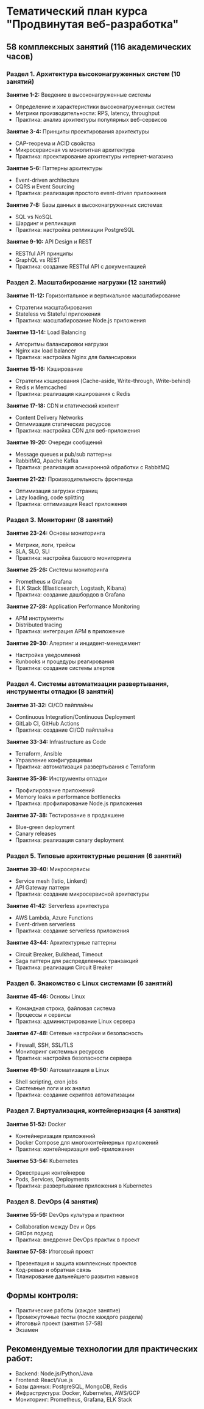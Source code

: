 # Тематический план курса "Продвинутая веб-разработка"
## 58 комплексных занятий (116 академических часов)

### Раздел 1. Архитектура высоконагруженных систем (10 занятий)

**Занятие 1-2:** Введение в высоконагруженные системы
- Определение и характеристики высоконагруженных систем
- Метрики производительности: RPS, latency, throughput
- Практика: анализ архитектуры популярных веб-сервисов

**Занятие 3-4:** Принципы проектирования архитектуры
- CAP-теорема и ACID свойства
- Микросервисная vs монолитная архитектура
- Практика: проектирование архитектуры интернет-магазина

**Занятие 5-6:** Паттерны архитектуры
- Event-driven architecture
- CQRS и Event Sourcing
- Практика: реализация простого event-driven приложения

**Занятие 7-8:** Базы данных в высоконагруженных системах
- SQL vs NoSQL
- Шардинг и репликация
- Практика: настройка репликации PostgreSQL

**Занятие 9-10:** API Design и REST
- RESTful API принципы
- GraphQL vs REST
- Практика: создание RESTful API с документацией

### Раздел 2. Масштабирование нагрузки (12 занятий)

**Занятие 11-12:** Горизонтальное и вертикальное масштабирование
- Стратегии масштабирования
- Stateless vs Stateful приложения
- Практика: масштабирование Node.js приложения

**Занятие 13-14:** Load Balancing
- Алгоритмы балансировки нагрузки
- Nginx как load balancer
- Практика: настройка Nginx для балансировки

**Занятие 15-16:** Кэширование
- Стратегии кэширования (Cache-aside, Write-through, Write-behind)
- Redis и Memcached
- Практика: реализация кэширования с Redis

**Занятие 17-18:** CDN и статический контент
- Content Delivery Networks
- Оптимизация статических ресурсов
- Практика: настройка CDN для веб-приложения

**Занятие 19-20:** Очереди сообщений
- Message queues и pub/sub паттерны
- RabbitMQ, Apache Kafka
- Практика: реализация асинхронной обработки с RabbitMQ

**Занятие 21-22:** Производительность фронтенда
- Оптимизация загрузки страниц
- Lazy loading, code splitting
- Практика: оптимизация React приложения

### Раздел 3. Мониторинг (8 занятий)

**Занятие 23-24:** Основы мониторинга
- Метрики, логи, трейсы
- SLA, SLO, SLI
- Практика: настройка базового мониторинга

**Занятие 25-26:** Системы мониторинга
- Prometheus и Grafana
- ELK Stack (Elasticsearch, Logstash, Kibana)
- Практика: создание дашбордов в Grafana

**Занятие 27-28:** Application Performance Monitoring
- APM инструменты
- Distributed tracing
- Практика: интеграция APM в приложение

**Занятие 29-30:** Алертинг и инцидент-менеджмент
- Настройка уведомлений
- Runbooks и процедуры реагирования
- Практика: создание системы алертов

### Раздел 4. Системы автоматизации развертывания, инструменты отладки (8 занятий)

**Занятие 31-32:** CI/CD пайплайны
- Continuous Integration/Continuous Deployment
- GitLab CI, GitHub Actions
- Практика: создание CI/CD пайплайна

**Занятие 33-34:** Infrastructure as Code
- Terraform, Ansible
- Управление конфигурациями
- Практика: автоматизация развертывания с Terraform

**Занятие 35-36:** Инструменты отладки
- Профилирование приложений
- Memory leaks и performance bottlenecks
- Практика: профилирование Node.js приложения

**Занятие 37-38:** Тестирование в продакшене
- Blue-green deployment
- Canary releases
- Практика: реализация canary deployment

### Раздел 5. Типовые архитектурные решения (6 занятий)

**Занятие 39-40:** Микросервисы
- Service mesh (Istio, Linkerd)
- API Gateway паттерн
- Практика: создание микросервисной архитектуры

**Занятие 41-42:** Serverless архитектура
- AWS Lambda, Azure Functions
- Event-driven serverless
- Практика: создание serverless приложения

**Занятие 43-44:** Архитектурные паттерны
- Circuit Breaker, Bulkhead, Timeout
- Saga паттерн для распределенных транзакций
- Практика: реализация Circuit Breaker

### Раздел 6. Знакомство с Linux системами (6 занятий)

**Занятие 45-46:** Основы Linux
- Командная строка, файловая система
- Процессы и сервисы
- Практика: администрирование Linux сервера

**Занятие 47-48:** Сетевые настройки и безопасность
- Firewall, SSH, SSL/TLS
- Мониторинг системных ресурсов
- Практика: настройка безопасности сервера

**Занятие 49-50:** Автоматизация в Linux
- Shell scripting, cron jobs
- Системные логи и их анализ
- Практика: создание скриптов автоматизации

### Раздел 7. Виртуализация, контейнеризация (4 занятия)

**Занятие 51-52:** Docker
- Контейнеризация приложений
- Docker Compose для многоконтейнерных приложений
- Практика: контейнеризация веб-приложения

**Занятие 53-54:** Kubernetes
- Оркестрация контейнеров
- Pods, Services, Deployments
- Практика: развертывание приложения в Kubernetes

### Раздел 8. DevOps (4 занятия)

**Занятие 55-56:** DevOps культура и практики
- Collaboration между Dev и Ops
- GitOps подход
- Практика: внедрение DevOps практик в проект

**Занятие 57-58:** Итоговый проект
- Презентация и защита комплексных проектов
- Код-ревью и обратная связь
- Планирование дальнейшего развития навыков

## Формы контроля:
- Практические работы (каждое занятие)
- Промежуточные тесты (после каждого раздела)
- Итоговый проект (занятия 57-58)
- Экзамен

## Рекомендуемые технологии для практических работ:
- Backend: Node.js/Python/Java
- Frontend: React/Vue.js
- Базы данных: PostgreSQL, MongoDB, Redis
- Инфраструктура: Docker, Kubernetes, AWS/GCP
- Мониторинг: Prometheus, Grafana, ELK Stack